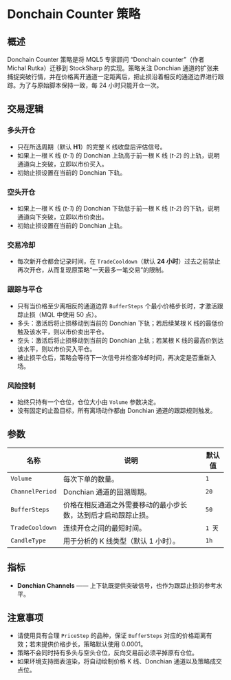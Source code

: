 # Donchain Counter 策略

## 概述
Donchain Counter 策略是将 MQL5 专家顾问 “Donchain counter”（作者 Michal Rutka）迁移到 StockSharp 的实现。策略关注 Donchian 通道的扩张来捕捉突破行情，并在价格离开通道一定距离后，把止损沿着相反的通道边界进行跟踪。为了与原始脚本保持一致，每 24 小时只能开仓一次。

## 交易逻辑
### 多头开仓
- 只在所选周期（默认 **H1**）的完整 K 线收盘后评估信号。
- 如果上一根 K 线 (*t-1*) 的 Donchian 上轨高于前一根 K 线 (*t-2*) 的上轨，说明通道向上突破，立即以市价买入。
- 初始止损设置在当前的 Donchian 下轨。

### 空头开仓
- 如果上一根 K 线 (*t-1*) 的 Donchian 下轨低于前一根 K 线 (*t-2*) 的下轨，说明通道向下突破，立即以市价卖出。
- 初始止损设置在当前的 Donchian 上轨。

### 交易冷却
- 每次新开仓都会记录时间，在 `TradeCooldown`（默认 **24 小时**）过去之前禁止再次开仓，从而复现原策略“一天最多一笔交易”的限制。

### 跟踪与平仓
- 只有当价格至少离相反的通道边界 `BufferSteps` 个最小价格步长时，才激活跟踪止损（MQL 中使用 50 点）。
- 多头：激活后将止损移动到当前的 Donchian 下轨；若后续某根 K 线的最低价触及该水平，则以市价卖出平仓。
- 空头：激活后将止损移动到当前的 Donchian 上轨；若某根 K 线的最高价到达该水平，则以市价买入平仓。
- 被止损平仓后，策略会等待下一次信号并检查冷却时间，再决定是否重新入场。

### 风险控制
- 始终只持有一个仓位，仓位大小由 `Volume` 参数决定。
- 没有固定的止盈目标，所有离场动作都由 Donchian 通道的跟踪规则触发。

## 参数
| 名称 | 说明 | 默认值 |
| --- | --- | --- |
| `Volume` | 每次下单的数量。 | `1` |
| `ChannelPeriod` | Donchian 通道的回溯周期。 | `20` |
| `BufferSteps` | 价格在相反通道之外需要移动的最小步长数，达到后才启动跟踪止损。 | `50` |
| `TradeCooldown` | 连续开仓之间的最短时间。 | `1 天` |
| `CandleType` | 用于分析的 K 线类型（默认 1 小时）。 | `1h` |

## 指标
- **Donchian Channels** —— 上下轨既提供突破信号，也作为跟踪止损的参考水平。

## 注意事项
- 请使用具有合理 `PriceStep` 的品种，保证 `BufferSteps` 对应的价格距离有效；若未提供价格步长，策略默认使用 0.0001。
- 策略不会同时持有多头与空头仓位，反向交易前必须平掉原有仓位。
- 如果环境支持图表渲染，将自动绘制价格 K 线、Donchian 通道以及策略成交点位。
